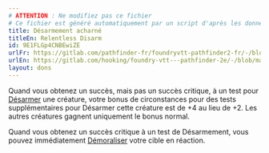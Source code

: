 ```yaml
---
# ATTENTION : Ne modifiez pas ce fichier
# Ce fichier est généré automatiquement par un script d'après les données du module Foundry VTT officiel et de sa traduction
title: Désarmement acharné
titleEn: Relentless Disarm
id: 9E1FLGp4CNBEwiZE
urlFr: https://gitlab.com/pathfinder-fr/foundryvtt-pathfinder2-fr/-/blob/master/data/feats/9E1FLGp4CNBEwiZE.htm
urlEn: https://gitlab.com/hooking/foundry-vtt---pathfinder-2e/-/blob/master/packs/data/feats.db/relentless-disarm.json
layout: dons
---
```

Quand vous obtenez un succès, mais pas un succès critique, à un test pour [Désarmer](../actions/désarmer.md) une créature, votre bonus de circonstances pour des tests supplémentaires pour Désarmer cette créature est de +4 au lieu de +2. Les autres créatures gagnent uniquement le bonus normal.

Quand vous obtenez un succès critique à un test de Désarmement, vous pouvez immédiatement [Démoraliser](../actions/démoraliser.md) votre cible en réaction.
